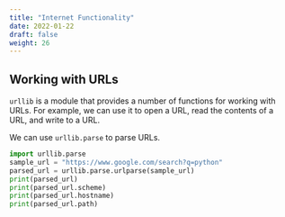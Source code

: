 ```yaml
---
title: "Internet Functionality"
date: 2022-01-22
draft: false
weight: 26
---
```


## Working with URLs

`urllib` is a module that provides a number of functions for working with URLs. For example, we can use it to open a URL, read the contents of a URL, and write to a URL.

We can use `urllib.parse` to parse URLs.

```python
import urllib.parse
sample_url = "https://www.google.com/search?q=python"
parsed_url = urllib.parse.urlparse(sample_url)
print(parsed_url)
print(parsed_url.scheme)
print(parsed_url.hostname)
print(parsed_url.path)
```